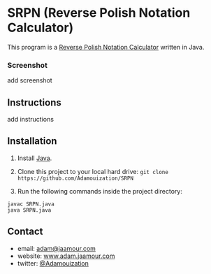 # SRPN (Reverse Polish Notation Calculator)

This program is a [Reverse Polish Notation Calculator](https://en.wikipedia.org/wiki/Reverse_Polish_notation) written in Java.

### Screenshot

add screenshot

## Instructions

add instructions

## Installation

1. Install [Java](https://www.java.com/en/download).

2. Clone this project to your local hard drive: `git clone https://github.com/Adamouization/SRPN`

3. Run the following commands inside the project directory:

```
javac SRPN.java
java SRPN.java
```

## Contact

* email: adam@jaamour.com
* website: www.adam.jaamour.com
* twitter: [@Adamouization](https://twitter.com/Adamouization)
